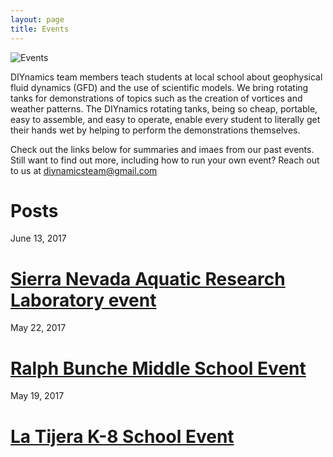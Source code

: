 ```yaml
---
layout: page
title: Events
---
```


![Events](./Intro.png)

DIYnamics team members teach students at local school about
geophysical fluid dynamics (GFD) and the use of scientific models.  We
bring rotating tanks for demonstrations of topics such as the creation
of vortices and weather patterns.  The DIYnamics rotating tanks, being
so cheap, portable, easy to assemble, and easy to operate, enable
every student to literally get their hands wet by helping to perform
the demonstrations themselves.

Check out the links below for summaries and imaes from our past
events.  Still want to find out more, including how to run your own
event?  Reach out to us at
[diynamicsteam@gmail.com](mailto:diynamicsteam@gmail.com)

# **Posts**
June 13, 2017
# [Sierra Nevada Aquatic Research Laboratory event](./2017/06/13/snarl.html)

May 22, 2017
# [Ralph Bunche Middle School Event](./2017/05/22/ralph-bunche.html)

May 19, 2017
# [La Tijera K-8 School Event](./2017/05/19/la-tijera.html)
